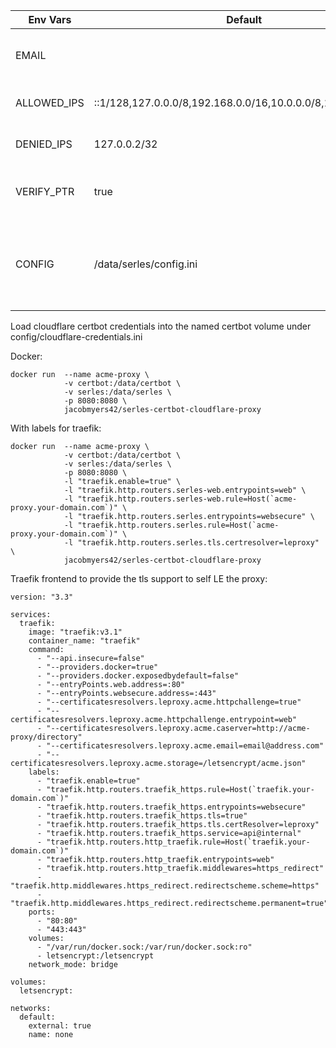 | Env Vars    | Default                                                     | Notes                                                            |
| ----------- | ----------------------------------------------------------- | ---------------------------------------------------------------- |
| EMAIL       | <none>                                                      | Email for certbot account registration                           |
| ALLOWED_IPS | ::1/128,127.0.0.0/8,192.168.0.0/16,10.0.0.0/8,172.16.0.0/16 | CSV list of allowed IP CIDRs                                     |
| DENIED_IPS  | 127.0.0.2/32                                                | CSV list of denied IP CIDRs                                      |
| VERIFY_PTR  | true                                                        | true to require a valid PTR for request                          |
| CONFIG      | /data/serles/config.ini                                     | path to fully custom config.ini for serles if not using ENV vars |

Load cloudflare certbot credentials into the named certbot volume under config/cloudflare-credentials.ini

Docker:
```
docker run  --name acme-proxy \
            -v certbot:/data/certbot \
            -v serles:/data/serles \
            -p 8080:8080 \
            jacobmyers42/serles-certbot-cloudflare-proxy
```
With labels for traefik:
```
docker run  --name acme-proxy \
            -v certbot:/data/certbot \
            -v serles:/data/serles \
            -p 8080:8080 \
            -l "traefik.enable=true" \
            -l "traefik.http.routers.serles-web.entrypoints=web" \
            -l "traefik.http.routers.serles-web.rule=Host(`acme-proxy.your-domain.com`)" \
            -l "traefik.http.routers.serles.entrypoints=websecure" \
            -l "traefik.http.routers.serles.rule=Host(`acme-proxy.your-domain.com`)" \
            -l "traefik.http.routers.serles.tls.certresolver=leproxy" \
            jacobmyers42/serles-certbot-cloudflare-proxy
```

Traefik frontend to provide the tls support to self LE the proxy:
```
version: "3.3"

services:
  traefik:
    image: "traefik:v3.1"
    container_name: "traefik"
    command:
      - "--api.insecure=false"
      - "--providers.docker=true"
      - "--providers.docker.exposedbydefault=false"
      - "--entryPoints.web.address=:80"
      - "--entryPoints.websecure.address=:443"
      - "--certificatesresolvers.leproxy.acme.httpchallenge=true"
      - "--certificatesresolvers.leproxy.acme.httpchallenge.entrypoint=web"
      - "--certificatesresolvers.leproxy.acme.caserver=http://acme-proxy/directory"
      - "--certificatesresolvers.leproxy.acme.email=email@address.com"
      - "--certificatesresolvers.leproxy.acme.storage=/letsencrypt/acme.json"
    labels:
      - "traefik.enable=true"  
      - "traefik.http.routers.traefik_https.rule=Host(`traefik.your-domain.com`)"
      - "traefik.http.routers.traefik_https.entrypoints=websecure"
      - "traefik.http.routers.traefik_https.tls=true"
      - "traefik.http.routers.traefik_https.tls.certResolver=leproxy"
      - "traefik.http.routers.traefik_https.service=api@internal"
      - "traefik.http.routers.http_traefik.rule=Host(`traefik.your-domain.com`)"
      - "traefik.http.routers.http_traefik.entrypoints=web"
      - "traefik.http.routers.http_traefik.middlewares=https_redirect"
      - "traefik.http.middlewares.https_redirect.redirectscheme.scheme=https"
      - "traefik.http.middlewares.https_redirect.redirectscheme.permanent=true"
    ports:
      - "80:80"
      - "443:443"
    volumes:
      - "/var/run/docker.sock:/var/run/docker.sock:ro"
      - letsencrypt:/letsencrypt
    network_mode: bridge

volumes:
  letsencrypt:

networks:
  default:
    external: true
    name: none
```
